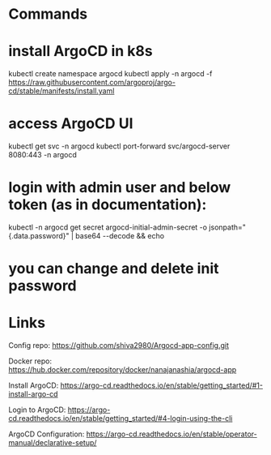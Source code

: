 # Commands

# install ArgoCD in k8s
kubectl create namespace argocd
kubectl apply -n argocd -f https://raw.githubusercontent.com/argoproj/argo-cd/stable/manifests/install.yaml

# access ArgoCD UI
kubectl get svc -n argocd
kubectl port-forward svc/argocd-server 8080:443 -n argocd

# login with admin user and below token (as in documentation):
kubectl -n argocd get secret argocd-initial-admin-secret -o jsonpath="{.data.password}" | base64 --decode && echo

# you can change and delete init password

# Links 

Config repo: https://github.com/shiva2980/Argocd-app-config.git


Docker repo: https://hub.docker.com/repository/docker/nanajanashia/argocd-app


Install ArgoCD: https://argo-cd.readthedocs.io/en/stable/getting_started/#1-install-argo-cd


Login to ArgoCD: https://argo-cd.readthedocs.io/en/stable/getting_started/#4-login-using-the-cli


ArgoCD Configuration: https://argo-cd.readthedocs.io/en/stable/operator-manual/declarative-setup/


